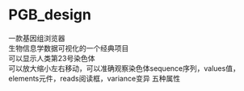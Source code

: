 # PGB_design
一款基因组浏览器<br />
生物信息学数据可视化的一个经典项目<br />
可以显示人类第23号染色体<br />
可以放大缩小左右移动，可以准确观察染色体sequence序列，values值，elements元件，reads阅读框，variance变异 五种属性<br />

